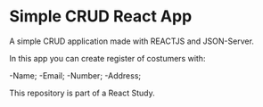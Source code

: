 # Simple CRUD React App

A simple CRUD application made with REACTJS and JSON-Server.

In this app you can create register of costumers with:

-Name;
-Email;
-Number;
-Address;

This repository is part of a React Study.
